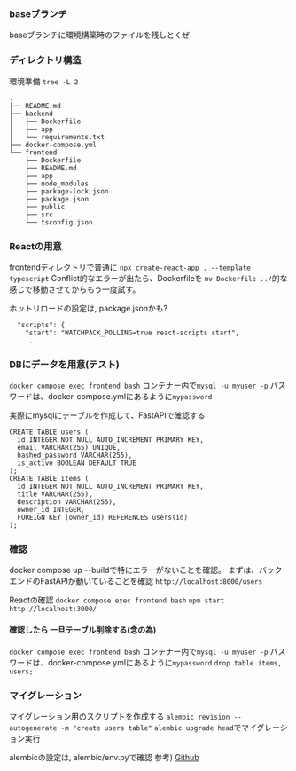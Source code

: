 ### baseブランチ
baseブランチに環境構築時のファイルを残しとくぜ

### ディレクトリ構造

環境準備 `tree -L 2`
```
.
├── README.md
├── backend
│   ├── Dockerfile
│   ├── app
│   └── requirements.txt
├── docker-compose.yml
└── frontend
    ├── Dockerfile
    ├── README.md
    ├── app
    ├── node_modules
    ├── package-lock.json
    ├── package.json
    ├── public
    ├── src
    └── tsconfig.json
```


### Reactの用意
frontendディレクトリで普通に
`npx create-react-app . --template typescript`
Conflict的なエラーが出たら、Dockerfileを `mv Dockerfile ../`的な感じで移動させてからもう一度試す。

ホットリロードの設定は, package.jsonかも?
```
  "scripts": {
    "start": "WATCHPACK_POLLING=true react-scripts start",
    ...
```

### DBにデータを用意(テスト)
`docker compose exec frontend bash`
コンテナー内で`mysql -u myuser -p`
パスワードは、docker-compose.ymlにあるように`mypassword`

実際にmysqlにテーブルを作成して、FastAPIで確認する
```
CREATE TABLE users (
  id INTEGER NOT NULL AUTO_INCREMENT PRIMARY KEY,
  email VARCHAR(255) UNIQUE,
  hashed_password VARCHAR(255),
  is_active BOOLEAN DEFAULT TRUE
);
CREATE TABLE items (
  id INTEGER NOT NULL AUTO_INCREMENT PRIMARY KEY,
  title VARCHAR(255),
  description VARCHAR(255),
  owner_id INTEGER,
  FOREIGN KEY (owner_id) REFERENCES users(id)
);
```

### 確認
docker compose up --buildで特にエラーがないことを確認。
まずは、バックエンドのFastAPIが動いていることを確認
`http://localhost:8000/users`

Reactの確認
`docker compose exec frontend bash`
`npm start`
`http://localhost:3000/`


#### 確認したら 一旦テーブル削除する(念の為)
`docker compose exec frontend bash`
コンテナー内で`mysql -u myuser -p`
パスワードは、docker-compose.ymlにあるように`mypassword`
`drop table items, users;`

### マイグレーション
マイグレーション用のスクリプトを作成する
`alembic revision --autogenerate -m "create users table"`
`alembic upgrade head`でマイグレーション実行

alembicの設定は, alembic/env.pyで確認
参考) [Github](https://github.com/tiangolo/full-stack-fastapi-postgresql/blob/master/%7B%7Bcookiecutter.project_slug%7D%7D/backend/app/alembic/env.py)
